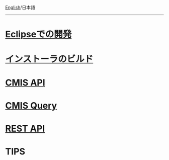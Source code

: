 [English](https://github.com/aegif/NemakiWare/wiki/Development)/日本語 
***
# [Eclipseでの開発](https://github.com/aegif/NemakiWare/wiki/%E9%96%8B%E7%99%BA:-Eclipse%E3%81%A7%E3%81%AE%E9%96%8B%E7%99%BA)
# [インストーラのビルド](https://github.com/aegif/NemakiWare/wiki/%E9%96%8B%E7%99%BA:-%E3%82%A4%E3%83%B3%E3%82%B9%E3%83%88%E3%83%BC%E3%83%A9%E3%81%AE%E3%83%93%E3%83%AB%E3%83%89)
# [CMIS API](https://github.com/aegif/NemakiWare/wiki/%E9%96%8B%E7%99%BA:-CMIS-API)
# [CMIS Query](https://github.com/aegif/NemakiWare/wiki/%E9%96%8B%E7%99%BA:-CMIS-Query)
# [REST API](https://github.com/aegif/NemakiWare/wiki/%E9%96%8B%E7%99%BA:-REST-API)
# TIPS